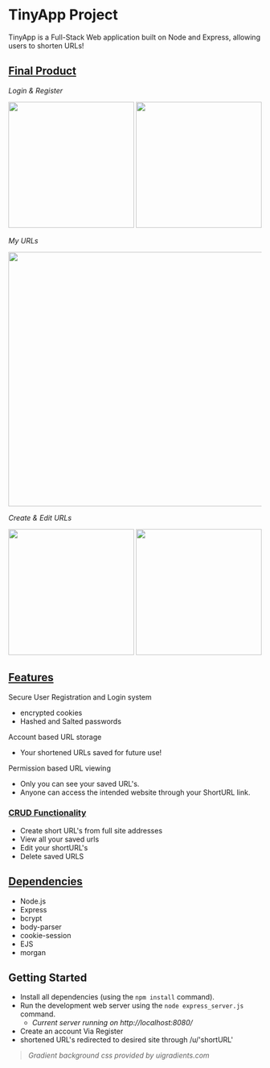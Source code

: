 # TinyApp Project

TinyApp is a Full-Stack Web application built on Node and Express, allowing users to shorten URLs!

## <ins>Final Product</ins>

*Login & Register*

<img src=https://user-images.githubusercontent.com/52307383/111701353-52797080-8800-11eb-869b-09e097d1082b.png width="250">
<img src=https://user-images.githubusercontent.com/52307383/111701397-658c4080-8800-11eb-89d3-0d87232c93a1.png width="250">

*My URLs*

<img src=https://user-images.githubusercontent.com/52307383/111699857-44c2eb80-87fe-11eb-82ea-441bc42da220.png width="505">

*Create & Edit URLs*

<img src=https://user-images.githubusercontent.com/52307383/111700843-99b33180-87ff-11eb-912a-77dea605f5a6.png width="250">
<img src=https://user-images.githubusercontent.com/52307383/111701024-d2530b00-87ff-11eb-8804-30fea0350767.png width="250">






## <ins>Features</ins>
 Secure User Registration and Login system
  * encrypted cookies
  * Hashed and Salted passwords

 Account based URL storage
  * Your shortened URLs saved for future use!

Permission based URL viewing
  * Only you can see your saved URL's.
  * Anyone can access the intended website through your ShortURL link.


### <ins>CRUD Functionality</ins>
* Create short URL's from full site addresses
* View all your saved urls
* Edit your shortURL's
* Delete saved URLS



## <ins>Dependencies</ins> 

- Node.js
- Express
- bcrypt
- body-parser
- cookie-session
- EJS
- morgan

## Getting Started

- Install all dependencies (using the `npm install` command).
- Run the development web server using the `node express_server.js` command.
  * *Current server running on http://localhost:8080/*
- Create an account Via Register
- shortened URL's redirected to desired site through /u/'shortURL'


> *Gradient background css provided by uigradients.com*